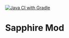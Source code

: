 [![Java CI with Gradle](https://github.com/samuel-kuhn/mc-saphiremod-dev/actions/workflows/gradle.yml/badge.svg)](https://github.com/samuel-kuhn/mc-saphiremod-dev/actions/workflows/gradle.yml)

# Sapphire Mod

